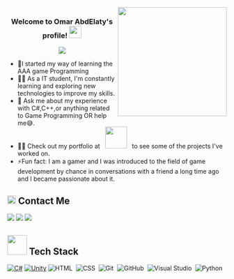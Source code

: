 
<img width="250" align="right" src="https://c.tenor.com/_DOBjnGspYAAAAAM/code-coding.gif">

<h3 align="center">
  Welcome to Omar AbdElaty's profile!
  <img src="https://media.giphy.com/media/hvRJCLFzcasrR4ia7z/giphy.gif" width="28">
</h3>

<!-- Typing SVG by DenverCoder1 - https://github.com/DenverCoder1/readme-typing-svg -->
<p align="center">
  <a href="https://github.com/DenverCoder1/readme-typing-svg"><img src="https://readme-typing-svg.herokuapp.com/?lines=Passionate %20backend %20Engineer;Always%20learning%20new%20things&font=Fira%20Code&center=true&width=440&height=45&color=f75c7e&vCenter=true&size=22"></a>
</p> 

- 🏢I started my way of learning the AAA game Programming 
- 👨‍💻 As a IT student, I'm constantly learning and exploring new technologies to improve my skills.
- 💬 Ask me about my experience with C#,C++,or anything related to Game Programming OR help me😅.
- 👨‍💻 Check out my portfolio at &nbsp; <img src="https://media.giphy.com/media/JoWK4dUIsYK4Fv0E0D/giphy.gif" width="50"> &nbsp; to see some of the projects I've worked on.
- ⚡Fun fact: I am a gamer and I was introduced to the field of game development by chance in conversations with a friend a long time ago and I became passionate about it.


<h2><img src="https://media.giphy.com/media/5WJ6SOKeNKrSzblU4R/giphy.gif" width=20> Contact Me</h2>

<a href="https://www.linkedin.com/in/omar-abdelaaty-a236b9284/" target="_blank"><img src="https://img.shields.io/badge/-Omar%20AbdElaaty-0077B5?style=for-the-badge&logo=Linkedin&logoColor=white"/></a>
<a href="https://t.me/Luck505" target="_blank"><img src="https://img.shields.io/badge/-Omar%20AbdElaaty-0077B5?style=for-the-badge&logo=Telegram&logoColor=white"/></a>
<a href="mailto:omarabdelaty101@gmail.com" target="_blank"><img src="https://img.shields.io/badge/-Omar%20AbdElaaty-0077B5?style=for-the-badge&logo=Gmail&logoColor=white"/></a>


<h2><img src="https://media.giphy.com/media/jSKBmKkvo2dPQQtsR1/giphy.gif" width=45> Tech Stack</h2>

[![C#](https://img.shields.io/badge/C%23-239120?logo=csharp&logoColor=%23fff)](https://dotnet.microsoft.com/en-us/languages/csharp)
[![Unity](https://img.shields.io/badge/unity-%23000000.svg?style=for-the-badge&logo=unity&logoColor=white)](https://unity.com/)
![HTML](https://img.shields.io/badge/-HTML-05122A?style=flat&logo=HTML5)&nbsp;
![CSS](https://img.shields.io/badge/-CSS-05122A?style=flat&logo=CSS3&logoColor=1572B6)&nbsp;
![Git](https://img.shields.io/badge/-Git-05122A?style=flat&logo=git)&nbsp;
![GitHub](https://img.shields.io/badge/-GitHub-05122A?style=flat&logo=github)&nbsp;
![Visual Studio](https://img.shields.io/badge/-Visual%20Studio-05122A?style=flat&logo=visual-studio-code&logoColor=007ACC)&nbsp;
![Python](https://img.shields.io/badge/-Python%20-05122A?style=flat&logo=python)&nbsp;

